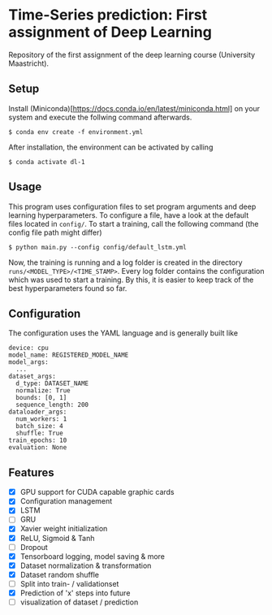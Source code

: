 # Time-Series prediction: First assignment of Deep Learning
Repository of the first assignment of the deep learning course (University Maastricht).

## Setup
Install (Miniconda)[https://docs.conda.io/en/latest/miniconda.html] on your system and execute the follwing command afterwards.

```$ conda env create -f environment.yml```

After installation, the environment can be activated by calling 

```$ conda activate dl-1```

## Usage
This program uses configuration files to set program arguments and deep learning hyperparameters. To configure a file, have a look at the default files located in ```config/```. To start a training, call the following command (the config file path might differ)

```$ python main.py --config config/default_lstm.yml```

Now, the training is running and a log folder is created in the directory ```runs/<MODEL_TYPE>/<TIME_STAMP>```. Every log folder contains the configuration which was used to start a training. By this, it is easier to keep track of the best hyperparameters found so far.

## Configuration
The configuration uses the YAML language and is generally built like

```
device: cpu
model_name: REGISTERED_MODEL_NAME
model_args:
  ...
dataset_args:
  d_type: DATASET_NAME
  normalize: True
  bounds: [0, 1]
  sequence_length: 200
dataloader_args:
  num_workers: 1
  batch_size: 4
  shuffle: True
train_epochs: 10
evaluation: None
```

## Features
- [x] GPU support for CUDA capable graphic cards
- [x] Configuration management
- [x] LSTM
- [ ] GRU
- [x] Xavier weight initialization
- [x] ReLU, Sigmoid & Tanh
- [ ] Dropout
- [x] Tensorboard logging, model saving & more
- [x] Dataset normalization & transformation
- [x] Dataset random shuffle
- [ ] Split into train- / validationset
- [x] Prediction of 'x' steps into future
- [ ] visualization of dataset / prediction
